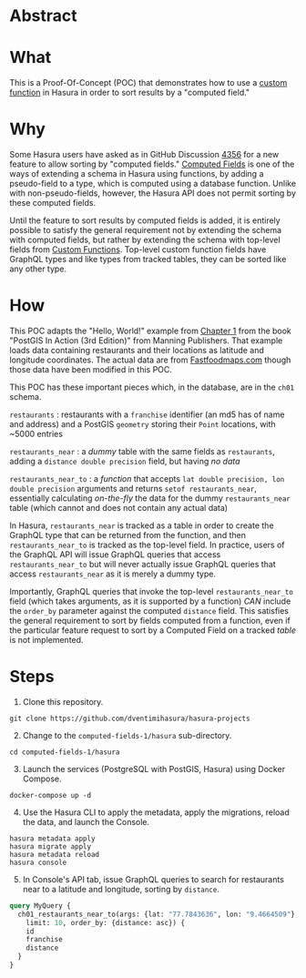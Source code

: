 # Abstract #

# What #

This is a Proof-Of-Concept (POC) that demonstrates how to use a
[custom function](https://hasura.io/docs/latest/schema/postgres/custom-functions/
"custom function") in Hasura in order to sort results by a "computed field."

# Why #

Some Hasura users have asked as in GitHub Discussion
[4356](https://github.com/hasura/graphql-engine/issues/4356 "4356")
for a new feature to allow sorting by "computed fields."
[Computed Fields](https://hasura.io/docs/latest/schema/postgres/computed-fields/
"Computed Fields") is one of the ways of extending a schema in Hasura
using functions, by adding a pseudo-field to a type, which is computed
using a database function.  Unlike with non-pseudo-fields, however,
the Hasura API does not permit sorting by these computed fields.

Until the feature to sort results by computed fields is added, it is
entirely possible to satisfy the general requirement not by extending
the schema with computed fields, but rather by extending the schema
with top-level fields from
[Custom Functions](https://hasura.io/docs/latest/schema/postgres/custom-functions/
"Custom Functions"). Top-level custom function fields have GraphQL
types and like types from tracked tables, they can be sorted like any
other type.

# How #

This POC adapts the "Hello, World!" example from [Chapter
1](https://livebook.manning.com/book/postgis-in-action-third-edition/chapter-1/)
from the
book "PostGIS In Action (3rd Edition)" from Manning Publishers.  That
example loads data containing restaurants and their locations as
latitude and longitude coordinates.  The actual data are from
[Fastfoodmaps.com](http://fastfoodmaps.com/) though those data have
been modified in this POC.

This POC has these important pieces which, in the database, are in the
`ch01` schema.

`restaurants` : restaurants with a `franchise` identifier (an md5 has
of name and address) and a PostGIS `geometry` storing their `Point`
locations, with ~5000 entries

`restaurants_near` : a *dummy* table with the same fields as
`restaurants`, adding a `distance double precision` field, but having
*no data*

`restaurants_near_to` : a *function* that accepts `lat double
precision, lon double precision` arguments and returns `setof
restaurants_near`, essentially calculating *on-the-fly* the data for
the dummy `restaurants_near` table (which cannot and does not contain
any actual data)

In Hasura, `restaurants_near` is tracked as a table in order to create
the GraphQL type that can be returned from the function, and then
`restaurants_near_to` is tracked as the top-level field.  In practice,
users of the GraphQL API will issue GraphQL queries that access
`restaurants_near_to` but will never actually issue GraphQL queries
that access `restaurants_near` as it is merely a dummy type.

Importantly, GraphQL queries that invoke the top-level
`restaurants_near_to` field (which takes arguments, as it is supported
by a function) *CAN* include the `order_by` parameter against the
computed `distance` field.  This satisfies the general requirement to
sort by fields computed from a function, even if the particular
feature request to sort by a Computed Field on a tracked *table* is
not implemented.

# Steps #

1. Clone this repository.

```shell
git clone https://github.com/dventimihasura/hasura-projects
```

2. Change to the `computed-fields-1/hasura` sub-directory.

```shell
cd computed-fields-1/hasura
```

3. Launch the services (PostgreSQL with PostGIS, Hasura) using Docker
   Compose.
   
```shell
docker-compose up -d
```

4. Use the Hasura CLI to apply the metadata, apply the migrations,
   reload the data, and launch the Console.
   
```shell
hasura metadata apply
hasura migrate apply
hasura metadata reload
hasura console
```

5. In Console's API tab, issue GraphQL queries to search for
   restaurants near to a latitude and longitude, sorting by
   `distance`.  
   
```graphql
query MyQuery {
  ch01_restaurants_near_to(args: {lat: "77.7843636", lon: "9.4664509"}, 
    limit: 10, order_by: {distance: asc}) {
    id
    franchise
    distance
  }
}
```

